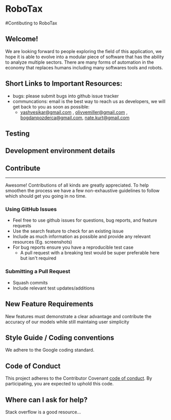 # RoboTax


#Contibuting to RoboTax

## Welcome!
We are looking forward to people exploring the field of this application, we hope it is able to evolve into a modular piece of software that has the ability to analyze multiple sectors. There are many forms of automation in the economy that replaces humans including many softwares tools and robots.  

## Short Links to Important Resources:

* bugs: please submit bugs into github issue tracker
* communcations: email is the best way to reach us as developers, we will get back to you as soon as possible:
  * yashvesikar@gmail.com , olivvemiller@gmail.com , bogdanpozderca@gmail.com, nate.kurt@gmail.com
## Testing
## Development environment details





## Contribute
----------
Awesome! Contributions of all kinds are greatly appreciated. To help smoothen the process we have a few non-exhaustive guidelines to follow which should get you going in no time.

### Using GitHub Issues
- Feel free to use github issues for questions, bug reports, and feature requests
- Use the search feature to check for an existing issue
- Include as much information as possible and provide any relevant resources (Eg. screenshots)
- For bug reports ensure you have a reproducible test case
  - A pull request with a breaking test would be super preferable here but isn't required

### Submitting a Pull Request
- Squash commits
- Include relevant test updates/additions

## New Feature Requirements
New features must demonstrate a clear advantage and contribute the accuracy of our models while still maintaing user simplicity

## Style Guide / Coding conventions 
We adhere to the Google coding standard.
## Code of Conduct
This project adheres to the Contributor Covenant [code of conduct](CODE_OF_CONDUCT.md).
By participating, you are expected to uphold this code.

## Where can I ask for help?
Stack overflow is a good resource...


